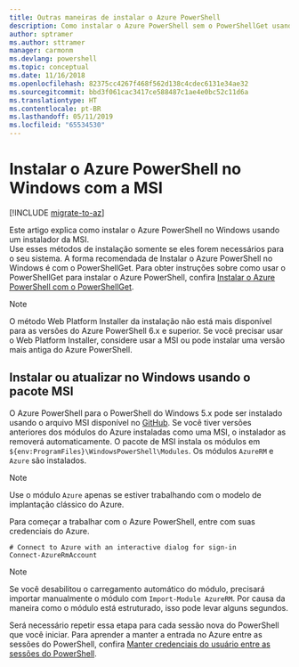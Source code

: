 ```yaml
---
title: Outras maneiras de instalar o Azure PowerShell
description: Como instalar o Azure PowerShell sem o PowerShellGet usando uma MSI
author: sptramer
ms.author: sttramer
manager: carmonm
ms.devlang: powershell
ms.topic: conceptual
ms.date: 11/16/2018
ms.openlocfilehash: 82375cc4267f468f562d138c4cdec6131e34ae32
ms.sourcegitcommit: bbd3f061cac3417ce588487c1ae4e0bc52c11d6a
ms.translationtype: HT
ms.contentlocale: pt-BR
ms.lasthandoff: 05/11/2019
ms.locfileid: "65534530"
---
```

# <a name="install-azure-powershell-on-windows-with-msi"></a>Instalar o Azure PowerShell no Windows com a MSI

[!INCLUDE [migrate-to-az](../includes/migrate-to-az.md)]

Este artigo explica como instalar o Azure PowerShell no Windows usando um instalador da MSI.  
Use esses métodos de instalação somente se eles forem necessários para o seu sistema. A forma recomendada de Instalar o Azure PowerShell no Windows é com o PowerShellGet. Para obter instruções sobre como usar o PowerShellGet para instalar o Azure PowerShell, confira [Instalar o Azure PowerShell com o PowerShellGet](install-azurerm-ps.md).

> [!NOTE]
> O método Web Platform Installer da instalação não está mais disponível para as versões do Azure PowerShell 6.x e superior. Se você precisar usar o Web Platform Installer, considere usar a MSI ou pode instalar uma versão mais antiga do Azure PowerShell.

## <a name="install-or-update-on-windows-using-the-msi-package"></a>Instalar ou atualizar no Windows usando o pacote MSI

O Azure PowerShell para o PowerShell do Windows 5.x pode ser instalado usando o arquivo MSI disponível no [GitHub](https://github.com/Azure/azure-powershell/releases/tag/v6.13.1-November2018). Se você tiver versões anteriores dos módulos do Azure instaladas como uma MSI, o instalador as removerá automaticamente. O pacote de MSI instala os módulos em `${env:ProgramFiles}\WindowsPowerShell\Modules`. Os módulos `AzureRM` e `Azure` são instalados.

> [!NOTE]
> Use o módulo `Azure` apenas se estiver trabalhando com o modelo de implantação clássico do Azure.

Para começar a trabalhar com o Azure PowerShell, entre com suas credenciais do Azure.

```powershell-interactive
# Connect to Azure with an interactive dialog for sign-in
Connect-AzureRmAccount
```

> [!NOTE]
>
> Se você desabilitou o carregamento automático do módulo, precisará importar manualmente o módulo com `Import-Module AzureRM`. Por causa da maneira como o módulo está estruturado, isso pode levar alguns segundos.

Será necessário repetir essa etapa para cada sessão nova do PowerShell que você iniciar. Para aprender a manter a entrada no Azure entre as sessões do PowerShell, confira [Manter credenciais do usuário entre as sessões do PowerShell](context-persistence.md).
